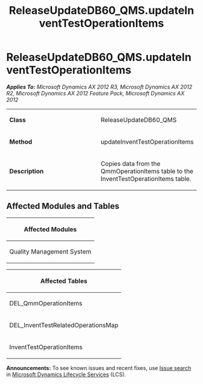 ﻿---
title: ReleaseUpdateDB60_QMS.updateInventTestOperationItems
TOCTitle: ReleaseUpdateDB60_QMS.updateInventTestOperationItems
ms:assetid: 107d3d9c-e7ca-c9e2-53c1-ac00ccb97b81
ms:mtpsurl: https://msdn.microsoft.com/en-us/library/JJ735785(v=AX.60)
ms:contentKeyID: 49706695
ms.date: 05/18/2015
mtps_version: v=AX.60
---

# ReleaseUpdateDB60\_QMS.updateInventTestOperationItems 


_**Applies To:** Microsoft Dynamics AX 2012 R3, Microsoft Dynamics AX 2012 R2, Microsoft Dynamics AX 2012 Feature Pack, Microsoft Dynamics AX 2012_

<table>
<colgroup>
<col style="width: 50%" />
<col style="width: 50%" />
</colgroup>
<tbody>
<tr class="odd">
<td><p><strong>Class</strong></p></td>
<td><p>ReleaseUpdateDB60_QMS</p></td>
</tr>
<tr class="even">
<td><p><strong>Method</strong></p></td>
<td><p>updateInventTestOperationItems</p></td>
</tr>
<tr class="odd">
<td><p><strong>Description</strong></p></td>
<td><p>Copies data from the QmmOperationItems table to the InventTestOperationItems table.</p></td>
</tr>
</tbody>
</table>


## Affected Modules and Tables

<table>
<colgroup>
<col style="width: 100%" />
</colgroup>
<thead>
<tr class="header">
<th><p>Affected Modules</p></th>
</tr>
</thead>
<tbody>
<tr class="odd">
<td><p>Quality Management System</p></td>
</tr>
</tbody>
</table>


<table>
<colgroup>
<col style="width: 100%" />
</colgroup>
<thead>
<tr class="header">
<th><p>Affected Tables</p></th>
</tr>
</thead>
<tbody>
<tr class="odd">
<td><p>DEL_QmmOperationItems</p></td>
</tr>
<tr class="even">
<td><p>DEL_InventTestRelatedOperationsMap</p></td>
</tr>
<tr class="odd">
<td><p>InventTestOperationItems</p></td>
</tr>
</tbody>
</table>

  
**Announcements:** To see known issues and recent fixes, use [Issue search](http://go.microsoft.com/fwlink/?linkid=389258) in [Microsoft Dynamics Lifecycle Services](http://go.microsoft.com/fwlink/?linkid=306505) (LCS).

